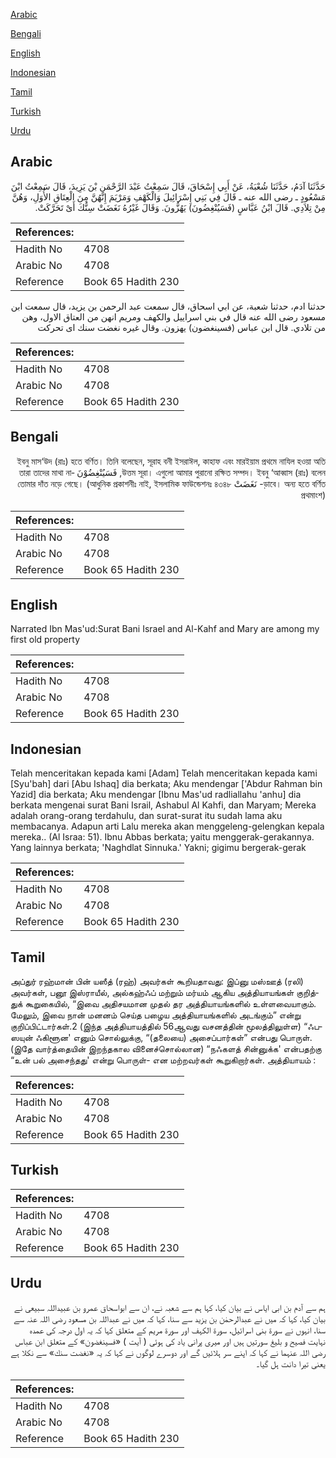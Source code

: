 [Arabic](#arabic)

[Bengali](#bengali)

[English](#english)

[Indonesian](#indonesian)

[Tamil](#tamil)

[Turkish](#turkish)

[Urdu](#urdu)

## Arabic


<div dir="rtl" lang="ar" style={{fontSize:'larger',backgroundColor:'#f8f9fa',padding:20}}>
حَدَّثَنَا آدَمُ، حَدَّثَنَا شُعْبَةُ، عَنْ أَبِي إِسْحَاقَ، قَالَ سَمِعْتُ عَبْدَ الرَّحْمَنِ بْنَ يَزِيدَ، قَالَ سَمِعْتُ ابْنَ مَسْعُودٍ ـ رضى الله عنه ـ قَالَ فِي بَنِي إِسْرَائِيلَ وَالْكَهْفِ وَمَرْيَمَ إِنَّهُنَّ مِنَ الْعِتَاقِ الأُوَلِ، وَهُنَّ مِنْ تِلاَدِي‏.‏ قَالَ ابْنُ عَبَّاسٍ ‏(‏فَسَيُنْغِضُونَ‏)‏ يَهُزُّونَ‏.‏ وَقَالَ غَيْرُهُ نَغَضَتْ سِنُّكَ أَىْ تَحَرَّكَتْ‏.‏
</div>
<div style={{backgroundColor:'#f8f9fa',padding:20, marginBottom: 10}}><table> <thead> <tr> <th>References:</th> <th></th> </tr> </thead> <tbody><tr><td>Hadith No</td><td>4708</td></tr><tr><td>Arabic No</td><td>4708</td></tr><tr><td>Reference</td><td>Book 65 Hadith 230</td></tr></tbody></table></div>


<div dir="rtl" lang="ar" style={{fontSize:'larger',backgroundColor:'#f8f9fa',padding:20}}>
حدثنا ادم، حدثنا شعبة، عن ابي اسحاق، قال سمعت عبد الرحمن بن يزيد، قال سمعت ابن مسعود رضى الله عنه قال في بني اسراييل والكهف ومريم انهن من العتاق الاول، وهن من تلادي. قال ابن عباس (فسينغضون) يهزون. وقال غيره نغضت سنك اى تحركت
</div>
<div style={{backgroundColor:'#f8f9fa',padding:20, marginBottom: 10}}><table> <thead> <tr> <th>References:</th> <th></th> </tr> </thead> <tbody><tr><td>Hadith No</td><td>4708</td></tr><tr><td>Arabic No</td><td>4708</td></tr><tr><td>Reference</td><td>Book 65 Hadith 230</td></tr></tbody></table></div>

## Bengali


<div dir="rtl" lang="bn" style={{fontSize:'larger',backgroundColor:'#f8f9fa',padding:20}}>
ইবনু মাস‘উদ (রাঃ) হতে বর্ণিত। তিনি বলেছেন, সূরাহ বনী ইসরাঈল, কাহাফ এবং মারইয়াম প্রথমে নাযিল হওয়া অতি উত্তম সূরা। এগুলো আমার পুরানো রক্ষিত সম্পদ। ইবনু ‘আব্বাস (রাঃ) বলেন, فَسَيُنْغِضُوْنَ তারা তাদের মাথা নাড়াবে। অন্য হতে বর্ণিত- نَغَضَتْ তোমার দাঁত নড়ে গেছে। (আধুনিক প্রকাশনীঃ নাই, ইসলামিক ফাউন্ডেশনঃ ৪৩৪৮ প্রথমাংশ)
</div>
<div style={{backgroundColor:'#f8f9fa',padding:20, marginBottom: 10}}><table> <thead> <tr> <th>References:</th> <th></th> </tr> </thead> <tbody><tr><td>Hadith No</td><td>4708</td></tr><tr><td>Arabic No</td><td>4708</td></tr><tr><td>Reference</td><td>Book 65 Hadith 230</td></tr></tbody></table></div>

## English


<div dir="ltr" lang="en" style={{fontSize:'larger',backgroundColor:'#f8f9fa',padding:20}}>
Narrated Ibn Mas'ud:Surat Bani Israel and Al-Kahf and Mary are among my first old property
</div>
<div style={{backgroundColor:'#f8f9fa',padding:20, marginBottom: 10}}><table> <thead> <tr> <th>References:</th> <th></th> </tr> </thead> <tbody><tr><td>Hadith No</td><td>4708</td></tr><tr><td>Arabic No</td><td>4708</td></tr><tr><td>Reference</td><td>Book 65 Hadith 230</td></tr></tbody></table></div>

## Indonesian


<div dir="ltr" lang="id" style={{fontSize:'larger',backgroundColor:'#f8f9fa',padding:20}}>
Telah menceritakan kepada kami [Adam] Telah menceritakan kepada kami [Syu'bah] dari [Abu Ishaq] dia berkata; Aku mendengar ['Abdur Rahman bin Yazid] dia berkata; Aku mendengar [Ibnu Mas'ud radliallahu 'anhu] dia berkata mengenai surat Bani Israil, Ashabul Al Kahfi, dan Maryam; Mereka adalah orang-orang terdahulu, dan surat-surat itu sudah lama aku membacanya. Adapun arti Lalu mereka akan menggeleng-gelengkan kepala mereka.. (Al Israa: 51). Ibnu Abbas berkata; yaitu menggerak-gerakannya. Yang lainnya berkata; 'Naghdlat Sinnuka.' Yakni; gigimu bergerak-gerak
</div>
<div style={{backgroundColor:'#f8f9fa',padding:20, marginBottom: 10}}><table> <thead> <tr> <th>References:</th> <th></th> </tr> </thead> <tbody><tr><td>Hadith No</td><td>4708</td></tr><tr><td>Arabic No</td><td>4708</td></tr><tr><td>Reference</td><td>Book 65 Hadith 230</td></tr></tbody></table></div>

## Tamil


<div dir="ltr" lang="ta" style={{fontSize:'larger',backgroundColor:'#f8f9fa',padding:20}}>
அப்துர் ரஹ்மான் பின் யஸீத் (ரஹ்) அவர்கள் கூறியதாவது: இப்னு மஸ்ஊத் (ரலி) அவர்கள், பனூ இஸ்ராயீல், அல்கஹ்ஃப் மற்றும் மர்யம் ஆகிய அத்தியாயங்கள் குறித்துக் கூறுகையில், “இவை அதிசயமான முதல் தர அத்தியாயங்களில் உள்ளவையாகும். மேலும், இவை நான் மனனம் செய்த பழைய அத்தியாயங்களில் அடங்கும்” என்று குறிப்பிட்டார்கள்.2 (இந்த அத்தியாயத்தில் 56ஆவது வசனத்தின் மூலத்திலுள்ள) “ஃபஸயுன் ஃகிளூன' எனும் சொல்லுக்கு, “(தலையை) அசைப்பார்கள்” என்பது பொருள். (இதே வார்த்தையின் இறந்தகால வினைச்சொல்லான) “நஃகளத் சின்னுக்க' என்பதற்கு “உன் பல் அசைந்தது' என்று பொருள்- என மற்றவர்கள் கூறுகிறார்கள். அத்தியாயம் :
</div>
<div style={{backgroundColor:'#f8f9fa',padding:20, marginBottom: 10}}><table> <thead> <tr> <th>References:</th> <th></th> </tr> </thead> <tbody><tr><td>Hadith No</td><td>4708</td></tr><tr><td>Arabic No</td><td>4708</td></tr><tr><td>Reference</td><td>Book 65 Hadith 230</td></tr></tbody></table></div>

## Turkish


<div dir="ltr" lang="tr" style={{fontSize:'larger',backgroundColor:'#f8f9fa',padding:20}}>

</div>
<div style={{backgroundColor:'#f8f9fa',padding:20, marginBottom: 10}}><table> <thead> <tr> <th>References:</th> <th></th> </tr> </thead> <tbody><tr><td>Hadith No</td><td>4708</td></tr><tr><td>Arabic No</td><td>4708</td></tr><tr><td>Reference</td><td>Book 65 Hadith 230</td></tr></tbody></table></div>

## Urdu


<div dir="rtl" lang="ur" style={{fontSize:'larger',backgroundColor:'#f8f9fa',padding:20}}>
ہم سے آدم بن ابی ایاس نے بیان کیا، کہا ہم سے شعبہ نے، ان سے ابواسحاق عمرو بن عبیداللہ سبیعی نے بیان کیا، کہا کہ میں نے عبدالرحمٰن بن یزید سے سنا، کہا کہ میں نے عبداللہ بن مسعود رضی اللہ عنہ سے سنا، انہوں نے سورۃ بنی اسرائیل، سورۃ الکہف اور سورۃ مریم کے متعلق کہا کہ یہ اول درجہ کی عمدہ نہایت فصیح و بلیغ سورتیں ہیں اور میری پرانی یاد کی ہوئی ( آیت ) «فسينغضون‏» کے متعلق ابن عباس رضی اللہ عنہما نے کہا کہ اپنے سر ہلائیں گے اور دوسرے لوگوں نے کہا کہ یہ «نغضت سنك» سے نکلا ہے یعنی تیرا دانت ہل گیا۔
</div>
<div style={{backgroundColor:'#f8f9fa',padding:20, marginBottom: 10}}><table> <thead> <tr> <th>References:</th> <th></th> </tr> </thead> <tbody><tr><td>Hadith No</td><td>4708</td></tr><tr><td>Arabic No</td><td>4708</td></tr><tr><td>Reference</td><td>Book 65 Hadith 230</td></tr></tbody></table></div>